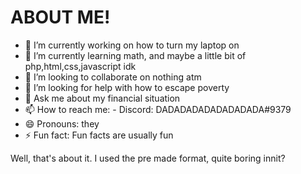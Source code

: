 <h1>ABOUT ME!</h1>

- 🔭 I’m currently working on how to turn my laptop on<br>
- 🌱 I’m currently learning math, and maybe a little bit of php,html,css,javascript idk<br>
- 👯 I’m looking to collaborate on nothing atm<br>
- 🤔 I’m looking for help with how to escape poverty<br>
- 💬 Ask me about my financial situation<br>
- 📫 How to reach me: - Discord: DADADADADADADADADA#9379
- 😄 Pronouns: they<br>
- ⚡ Fun fact: Fun facts are usually fun<br>

Well, that's about it. I used the pre made format, quite boring innit?
